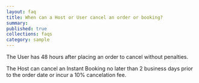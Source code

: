 ```yaml
---
layout: faq
title: When can a Host or User cancel an order or booking?
summary:
published: true
collections: faqs
category: sample
---
```


The User has 48 hours after placing an order to cancel without penalties.

The Host can cancel an Instant Booking no later than 2 business days prior to the order date or incur a 10% cancelation fee.
